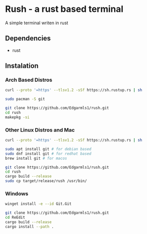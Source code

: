 # Rush - a rust based terminal

A simple terminal writen in rust

## Dependencies
- rust

## Instalation

### Arch Based Distros

``` bash
curl --proto '=https' --tlsv1.2 -sSf https://sh.rustup.rs | sh

sudo pacman -S git

git clone https://github.com/Edgarmls1/rush.git
cd rush
makepkg -si
```

### Other Linux Distros and Mac

```bash
curl --proto '=https' --tlsv1.2 -sSf https://sh.rustup.rs | sh

sudo apt install git # for debian based
sudo dnf install git # for redhat based
brew install git # for macos

git clone https://github.com/Edgarmls1/rush.git
cd rush
cargo build --release
sudo cp target/release/rush /usr/bin/
```

### Windows

```bash
winget install -e --id Git.Git

git clone https://github.com/Edgarmls1/rush.git
cd ReEdit
cargo build --release
cargo install --path .
```
